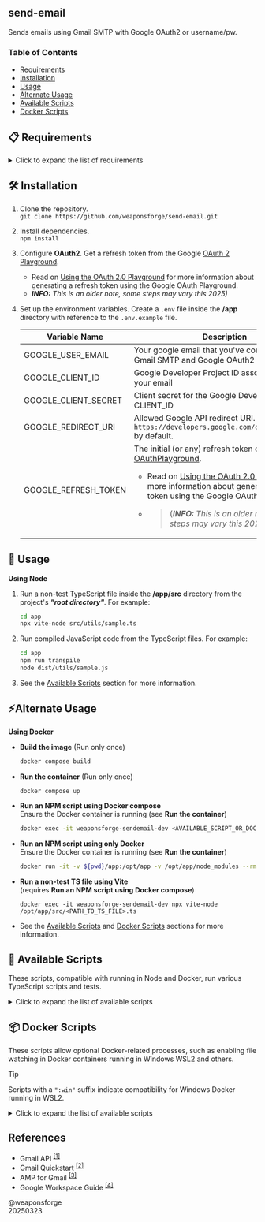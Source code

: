 ## send-email

Sends emails using Gmail SMTP with Google OAuth2 or username/pw.

### Table of Contents

- [Requirements](#-requirements)
- [Installation](#%EF%B8%8F-installation)
- [Usage](#-usage)
- [Alternate Usage](#alternate-usage)
- [Available Scripts](#-available-scripts)
- [Docker Scripts](#-docker-scripts)

## 📋 Requirements

<details>
<summary>Click to expand the list of requirements</summary>

1. Windows 11/Linux OS
2. NodeJS LTS v22 or higher
   ```
   Recommended:
   node: 22.14.0
   npm: 10.9.2
   ```
3. Gmail Account
   - Gmail email/password
   - Optional:
      - Google Cloud Platform project configured with [OAuth2](https://developers.google.com/workspace/guides/configure-oauth-consent) settings and [credentials](https://developers.google.com/workspace/guides/manage-credentials)
      - Read on the Google [Gmail](https://developers.google.com/gmail/api/guides), [SMTP and OAuth2 Setup](https://github.com/weaponsforge/email-sender?tab=readme-ov-file#using-the-oauth-20-playground) sections for more information

### Core Libraries/Frameworks

(Installed via npm)

1. googleapis `v148.0.0`
2. nodemailer `v6.10.0`
3. typescript `v5.8.2` - Compile-time error checker
4. vite-node `v3.0.9`- Runs TS files in development mode
5. vitest `v3.0.9` - Runs tests

</details>

## 🛠️ Installation

1. Clone the repository.<br>
`git clone https://github.com/weaponsforge/send-email.git`

2. Install dependencies.<br>
`npm install`

3. Configure **OAuth2**. Get a refresh token from the Google [OAuth 2 Playground](https://developers.google.com/oauthplayground).
   - Read on [Using the OAuth 2.0 Playground](https://github.com/weaponsforge/email-sender?tab=readme-ov-file#using-the-oauth-20-playground) for more information about generating a refresh token using the Google OAuth Playground.
   - _**INFO:** This is an older note, some steps may vary this 2025)_

4. Set up the environment variables. Create a `.env` file inside the **/app** directory with reference to the `.env.example` file.

   | Variable Name | Description |
   | --- | --- |
   | GOOGLE_USER_EMAIL | Your google email that you've configured for Gmail SMTP and Google OAuth2 |
   | GOOGLE_CLIENT_ID | Google Developer Project ID associated with your email |
   | GOOGLE_CLIENT_SECRET | Client secret for the Google Developer Project CLIENT_ID|
   | GOOGLE_REDIRECT_URI | Allowed Google API redirect URI. Its value is `https://developers.google.com/oauthplayground` by default. |
   | GOOGLE_REFRESH_TOKEN | The initial (or any) refresh token obtained from [OAuthPlayground](https://developers.google.com/oauthplayground).<ul><li>Read on [Using the OAuth 2.0 Playground](https://github.com/weaponsforge/email-sender?tab=readme-ov-file#using-the-oauth-20-playground) for more information about generating a refresh token using the Google OAuth Playground.</li><li><blockquote>(_**INFO:** This is an older note, some steps may vary this 2025)_</blockquote></li></ul> |


## 🚀 Usage

**Using Node**

1. Run a non-test TypeScript file inside the **/app/src** directory from the project's _**"root directory"**_. For example:

   ```bash
   cd app
   npx vite-node src/utils/sample.ts
   ```

2. Run compiled JavaScript code from the TypeScript files. For example:

   ```bash
   cd app
   npm run transpile
   node dist/utils/sample.js
   ```

3. See the [Available Scripts](#-available-scripts) section for more information.

## ⚡Alternate Usage

**Using Docker**

- **Build the image** (Run only once)
   ```bash
   docker compose build
   ```

- **Run the container** (Run only once)
   ```bash
   docker compose up
   ```

- **Run an NPM script using Docker compose**<br>
   Ensure the Docker container is running (see **Run the container**)
   ```bash
   docker exec -it weaponsforge-sendemail-dev <AVAILABLE_SCRIPT_OR_DOCKER_SCRIPT>
   ```

- **Run an NPM script using only Docker**<br>
   Ensure the Docker container is running (see **Run the container**)
   ```bash
   docker run -it -v ${pwd}/app:/opt/app -v /opt/app/node_modules --rm weaponsforge/sendemail:dev <AVAILABLE_SCRIPT_OR_DOCKER_SCRIPT>
   ```

- **Run a non-test TS file using Vite**<br>
   (requires **Run an NPM script using Docker compose**)
   ```
   docker exec -it weaponsforge-sendemail-dev npx vite-node /opt/app/src/<PATH_TO_TS_FILE>.ts
   ```

- See the [Available Scripts](#-available-scripts) and [Docker Scripts](#-docker-scripts) sections for more information.


## 📜 Available Scripts

These scripts, compatible with running in Node and Docker, run various TypeScript scripts and tests.

<details>
<summary>Click to expand the list of available scripts</summary>

### A. Running the Codes ⚙️➡️

### `npm run dev`

Runs `vitest` in watch mode, watching file changes and errors to files linked with `*.test.ts` files.

### `npm run watch`

Watches file changes in `.ts` files using the `tsc --watch` option.

### `npm run transpile`

Builds JavaScript, `.d.ts` declaration files, and map files from the TypeScript source files in the `/src` directory.

### `npm run transpile:noemit`

Runs type-checking without generating the JavaScript or declaration files from the TypeScript files in the `/src` and `__tests__` directories.

### B. Testing 🚦✅

### `npm run lint`
Lints TypeScript source codes.

### `npm run lint:fix`
Fixes lint errors in TypeScript files.

### `npm test`
- Runs test scripts defined in `*.test.ts` files with coverage.
- Generates a vitest test report into the **/html** directory.
- Run `npm run report:view` to preview the generated report.

### `npm run test:ui`

- Runs test scripts defined in `*.test.ts` files with coverage.
- Spawns a local report-like website showing each test's real-time status and coverage using vitest-ui
- This script is similar to the vitest **`npm run dev`** script that watches for changes in the `*.test.ts` files but displays the result logs and coverage details in the local website rather than the command line.

### `npm run report:view`

> **NOTE:** This script requires running `npm test` first to generate a test report into the **/html** directory

- Spins up a local web server accessible at `http://localhost:4174/`
- Serves the website contents of a test report from the **/html** directory

### C. CLI 💻

### `npm run send-email`

> ![IMPORTANT]
> This script requires running the `"npm run transpile"` script before usage.

- Sends an email using the command line interface (CLI) using the transpiled JavaScript.
- Append a double dash `--` to pass arguments to the CLI commands eg., (using Bash)
   ```
   npm run send-email -- send \
     -s "You are Invited" \n
     -c "Birthday party in December" \
     -r a @gmail.com b@gmail.com c@gmail.com
   ```
- View available options.
   ```
   npm run send-email help send
   ```

   ```
   Usage: send-email send [options]

   Send an email to one or multiple recipient/s

   Options:
   -s, --subject <title>         email subject or title enclosed in double-quotes
   -c, --content <text>          email text content or message enclosed in double-quotes
   -r, --recipients [emails...]  list of email addresses separated by whitespace or comma
   -e, --env <path>              path to .env file (optional)
   -h, --help                    display help for command
   ```

### `npm run send-email:dev`

- Sends an email using the command line interface (CLI) in development mode using TypeScript.
- Append a double dash `--` to pass arguments to the CLI commands.
- Usage: view the `"npm run send-email"` script for more information. They share similar usage.
   - > 💡 **NOTE:** Append `:dev` in the script eg., `npm run send-email:dev`

</details>

## 📦 Docker Scripts

These scripts allow optional Docker-related processes, such as enabling file watching in Docker containers running in Windows WSL2 and others.

> [!TIP]
> Scripts with a `":win"` suffix indicate compatibility for Windows Docker running in WSL2.

<details>
<summary>Click to expand the list of available scripts</summary>

### Docker run command

Run the Docker containers first using options A or B.

**A. Using Docker compose**

```
docker compose build
docker compose up
```

Use the template:

```
docker exec -it weaponsforge-sendemail-dev <AVAILABLE_DOCKER_SCRIPT>
```

**B. Using Only Docker (PowerShell)**

`docker run -it -v ${pwd}/app:/opt/app -v /opt/app/node_modules --rm weaponsforge/sendemail:dev <AVAILABLE_DOCKER_SCRIPT>`

### Scripts

### `npm run docker:debug`

1. Runs the `"/src/utils/sample/sample.ts"` script in containers with debugging enabled in VSCode by default.
2. Replace the `"/src/utils/sample/sample.ts"` file path in the package.json file's `"docker:debug"` script with a target TypeScript file for debugging.
3. Map port **`9229`** to enable debugging VSCode while running in Docker (PowerShell).
   - (A. Using Docker compose):<br>
   `docker exec -it weaponsforge-sendemail-dev npm run docker:debug`
   - (B. Using Only Docker (PowerShell))<br>
   `docker run -it -v ${pwd}/app:/opt/app -v /opt/app/node_modules -p 9229:9229 --rm weaponsforge/sendemail:dev npm run docker:debug`
4. Launch the VSCode debugger using the following configuration:
   ```json
   {
     "version": "0.2.0",
     "configurations": [
       {
         "type": "node",
         "request": "attach",
         "name": "Attach to Docker",
         "address": "localhost",
         "port": 9229,
         "restart": true,
         "skipFiles": ["<node_internals>/**"],
         "localRoot": "${workspaceFolder}/app",
         "remoteRoot": "/opt/app"
       }
     ]
   }
   ```

### `npm run docker:test:ui`

- Docker command counterpart of the `npm run test:ui` script,  compatible with containers running in **Linux** OS.
- Runs test scripts defined in `*.test.ts` files in watch mode with coverage from a container.
- Spawns a local report-like website showing each test's real-time status and coverage using vitest-ui accessible at `http://localhost:51204/__vitest__/`.

### `npm run docker:report:view`

> **NOTE:** This script requires running `npm test` first to generate a test report into the **/html** directory

- Docker command counterpart of the `npm run report:view` script.
- Spins up a local web server accessible at `http://localhost:4174/`
- Serves the website contents of a test report from the host's **/html** directory

### `npm run docker:watch:win`

Watches file changes in `.ts` files using the `tsc --watch` option with `dynamicPriorityPolling` in Docker containers running in Windows WSL2.

### `npm run docker:dev:win`

- Sets and exports the environment variables: `CHOKIDAR_USEPOLLING=1` and `CHOKIDAR_INTERVAL=1000`
- Runs `vitest` in watch mode inside Docker containers running in Windows WSL2, watching file changes and errors to files linked with `*.test.ts` files.

### `npm run docker:test:ui:win`

- Sets and exports the environment variables: `CHOKIDAR_USEPOLLING=1` and `CHOKIDAR_INTERVAL=1000`
- Runs test scripts defined in `*.test.ts` files in watch mode with coverage inside Docker containers running in **Windows WSL2**.
- Spawns a local report-like website showing each test's real-time status and coverage using vitest-ui accessible at `http://localhost:51204/__vitest__/`.

</details>


## References

- Gmail API <sup>[[1]](https://developers.google.com/gmail/api/guides)</sup>
- Gmail Quickstart <sup>[[2]](https://developers.google.com/gmail/api/quickstart/js)</sup>
- AMP for Gmail <sup>[[3]](https://developers.google.com/gmail/ampemail)</sup>
- Google Workspace Guide <sup>[[4]](https://developers.google.com/workspace/guides/get-started)</sup>

@weaponsforge<br>
20250323
